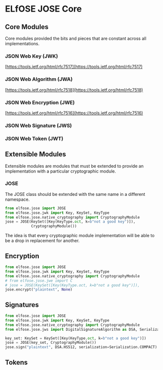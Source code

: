 # ELfOSE JOSE Core

## Core Modules

Core modules provided the bits and pieces that are constant across all
implementations.

### JSON Web Key (JWK)
[https://tools.ietf.org/html/rfc7517](https://tools.ietf.org/html/rfc7517)

### JSON Web Algorithm (JWA)
[https://tools.ietf.org/html/rfc7518](https://tools.ietf.org/html/rfc7518)

### JSON Web Encryption (JWE)
[https://tools.ietf.org/html/rfc7516](https://tools.ietf.org/html/rfc7516)

### JSON Web Signature (JWS)

### JSON Web Token (JWT)

## Extensible Modules

Extensible modules are modules that must be extended to provide an
implementation with a particular cryptographic module.
 
### JOSE

The JOSE class should be extended with the same name in a different namespace.

```python
from elfose.jose import JOSE
from elfose.jose.jwk import Key, KeySet, KeyType
from elfose.jose.native_cryptography import CryptographyModule
jose = JOSE(KeySet([Key(KeyType.oct, k=b"not a good key")]),
            CryptographyModule())
```

The idea is that every cryptographic module implementation will be able to be
a drop in replacement for another. 

## Encryption

```python
from elfose.jose import JOSE
from elfose.jose.jwk import Key, KeySet, KeyType
from elfose.jose.native_cryptography import CryptographyModule
# from elfose.jose.jwe import C
# jose = JOSE(KeySet([Key(KeyType.oct, k=b"not a good key")]),
jose.encrypt("plaintext", None)
```

## Signatures
```python
from elfose.jose import JOSE
from elfose.jose.jwk import Key, KeySet, KeyType
from elfose.jose.native_cryptography import CryptographyModule
from elfose.jose.jws import DigitalSignatureAlgorithm as DSA, Serialization

key_set: KeySet = KeySet([Key(KeyType.oct, k=b"not a good key")])
jose = JOSE(key_set, CryptographyModule())
jose.sign("plaintext", DSA.HS512, serialization=Serialization.COMPACT)
```

## Tokens
